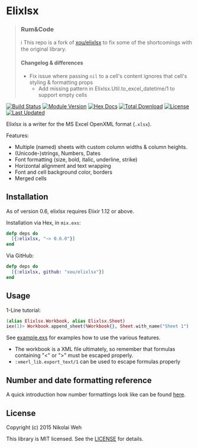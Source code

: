 # Elixlsx

> ### Rum&Code
> ℹ️ This repo is a fork of [xou/elixlsx](https://github.com/xou/elixlsx/tree/master) to fix some of the shortcomings with the original library.
> #### Changelog & differences
> - Fix issue where passing `nil` to a cell's content ignores that cell's styling & formatting props
>   - Add missing pattern in Elixlsx.Util.to_excel_datetime/1 to support empty cells

[![Build Status](https://travis-ci.com/xou/elixlsx.svg?branch=master)](https://travis-ci.org/xou/elixlsx)
[![Module Version](https://img.shields.io/hexpm/v/elixlsx.svg)](https://hex.pm/packages/elixlsx)
[![Hex Docs](https://img.shields.io/badge/hex-docs-lightgreen.svg)](https://hexdocs.pm/elixlsx/)
[![Total Download](https://img.shields.io/hexpm/dt/elixlsx.svg)](https://hex.pm/packages/elixlsx)
[![License](https://img.shields.io/hexpm/l/elixlsx.svg)](https://github.com/xou/elixlsx/blob/master/LICENSE)
[![Last Updated](https://img.shields.io/github/last-commit/xou/elixlsx.svg)](https://github.com/xou/elixlsx/commits/master)

Elixlsx is a writer for the MS Excel OpenXML format (`.xlsx`).

Features:

- Multiple (named) sheets with custom column widths & column heights.
- (Unicode-)strings, Numbers, Dates
- Font formatting (size, bold, italic, underline, strike)
- Horizontal alignment and text wrapping
- Font and cell background color, borders
- Merged cells


## Installation

As of version 0.6, elixlsx requires Elixir 1.12 or above.

Installation via Hex, in `mix.exs`:

```elixir
defp deps do
  [{:elixlsx, "~> 0.6.0"}]
end
```

Via GitHub:

```elixir
defp deps do
  [{:elixlsx, github: "xou/elixlsx"}]
end
```

## Usage

1-Line tutorial:

```elixir
(alias Elixlsx.Workbook, alias Elixlsx.Sheet)
iex(1)> Workbook.append_sheet(%Workbook{}, Sheet.with_name("Sheet 1") |> Sheet.set_cell("A1", "Hello", bold: true)) |> Elixlsx.write_to("hello.xlsx")
```

See [example.exs](https://github.com/xou/elixlsx/blob/master/example.exs) for examples how to use the various features.

- The workbook is a XML file ultimately, so remember that formulas containing "<" or ">" must be escaped properly.
- `:xmerl_lib.export_text/1` can be used to escape formulas properly

## Number and date formatting reference

A quick introduction how number formattings look like can be found
[here](https://social.msdn.microsoft.com/Forums/office/en-US/e27aaf16-b900-4654-8210-83c5774a179c/xlsx-numfmtid-predefined-id-14-doesnt-match).


## License

Copyright (c) 2015 Nikolai Weh

This library is MIT licensed. See the [LICENSE](https://github.com/xou/elixlsx/blob/master/LICENSE) for details.
